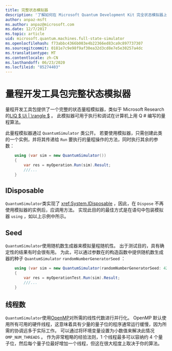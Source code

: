 ```yaml
---
title: 完整状态模拟器
description: '了解如何在 Microsoft Quantum Development Kit 完全状态模拟器上运行 Q # 程序。'
author: anpaz-msft
ms.author: anpaz@microsoft.com
ms.date: 12/7/2017
ms.topic: article
uid: microsoft.quantum.machines.full-state-simulator
ms.openlocfilehash: f73abbc4366b003e4b22366ed83ca9c897737307
ms.sourcegitcommit: 0181e7c9e98f9af30ea32d3cd8e7e5e30257a4dc
ms.translationtype: MT
ms.contentlocale: zh-CN
ms.lasthandoff: 06/23/2020
ms.locfileid: "85274403"
---
```

# <a name="quantum-development-kit-full-state-simulator"></a>量程开发工具包完整状态模拟器

量程开发工具包提供了一个完整的状态量程模拟器，类似于 Microsoft Research 的[LIQ $ Ui | \rangle $](http://stationq.github.io/Liquid/) 。
此模拟器可用于执行和调试在计算机上用 Q # 编写的量程算法。

此量程模拟器通过 `QuantumSimulator` 类公开。 若要使用模拟器，只需创建此类的一个实例，并将其传递给 `Run` 要执行的量程操作的方法，同时执行其余的参数：

```csharp
    using (var sim = new QuantumSimulator())
    {
        var res = myOperation.Run(sim).Result;
        ///...
    }
```

## <a name="idisposable"></a>IDisposable

`QuantumSimulator`类实现了 <xref:System.IDisposable> ，因此，在 `Dispose` 不再使用模拟器的实例后，应调用方法。 实现此目的的最佳方式是在语句中包装模拟器 `using` ，如以上示例中所示。

## <a name="seed"></a>Seed

`QuantumSimulator`使用随机数生成器来模拟量程随机性。 出于测试目的，具有确定性的结果有时会很有用。 为此，可以通过参数在的构造函数中提供随机数生成器的种子 `QuantumSimulator` `randomNumberGeneratorSeed` ：

```csharp
    using (var sim = new QuantumSimulator(randomNumberGeneratorSeed: 42))
    {
        var res = myOperationTest.Run(sim).Result;
        ///...
    }
```

## <a name="threads"></a>线程数

`QuantumSimulator`使用[OpenMP](http://www.openmp.org/)对所需的线性代数进行并行化。 OpenMP 默认使用所有可用的硬件线程，这意味着具有少量的量子位的程序通常运行缓慢，因为所需的协调远多于实际工作。 可以通过将环境变量设置为小数值来解决此情况 `OMP_NUM_THREADS` 。 作为非常粗略的经验法则，1 个线程最多可以容纳约 4 个量子位，然后每个量子位最好增加一个线程，但这在很大程度上取决于你的算法。

